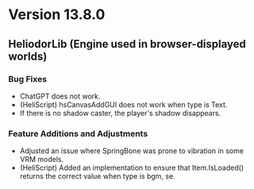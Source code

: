 # Version 13.8.0

## HeliodorLib (Engine used in browser-displayed worlds)

### Bug Fixes

- ChatGPT does not work.
- (HeliScript) hsCanvasAddGUI does not work when type is Text.
- If there is no shadow caster, the player's shadow disappears.

### Feature Additions and Adjustments

- Adjusted an issue where SpringBone was prone to vibration in some VRM models.
- (HeliScript) Added an implementation to ensure that Item.IsLoaded() returns the correct value when type is bgm, se.
